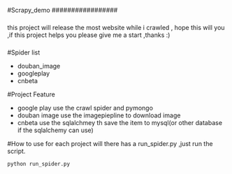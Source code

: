 #Scrapy_demo
#################

###
this project will release the most website while i crawled , hope this will you ,if this project helps you 
please give me a start ,thanks :)
###

 

#Spider list 

* douban_image
* googleplay
* cnbeta


#Project Feature 

* google play use the crawl spider and pymongo 
* douban image use the imagepiepline to download image 
* cnbeta use the sqlalchmey th save the item to mysql(or other database if the sqlalchemy can use)

#How to use 
for each project will there has a run_spider.py ,just run the script.

`
python run_spider.py
`
